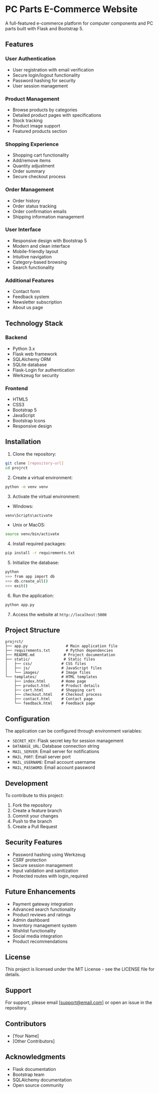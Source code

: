 # PC Parts E-Commerce Website

A full-featured e-commerce platform for computer components and PC parts built with Flask and Bootstrap 5.

## Features

### User Authentication
- User registration with email verification
- Secure login/logout functionality
- Password hashing for security
- User session management

### Product Management
- Browse products by categories
- Detailed product pages with specifications
- Stock tracking
- Product image support
- Featured products section

### Shopping Experience
- Shopping cart functionality
- Add/remove items
- Quantity adjustment
- Order summary
- Secure checkout process

### Order Management
- Order history
- Order status tracking
- Order confirmation emails
- Shipping information management

### User Interface
- Responsive design with Bootstrap 5
- Modern and clean interface
- Mobile-friendly layout
- Intuitive navigation
- Category-based browsing
- Search functionality

### Additional Features
- Contact form
- Feedback system
- Newsletter subscription
- About us page

## Technology Stack

### Backend
- Python 3.x
- Flask web framework
- SQLAlchemy ORM
- SQLite database
- Flask-Login for authentication
- Werkzeug for security

### Frontend
- HTML5
- CSS3
- Bootstrap 5
- JavaScript
- Bootstrap Icons
- Responsive design

## Installation

1. Clone the repository:
```bash
git clone [repository-url]
cd projrct
```

2. Create a virtual environment:
```bash
python -m venv venv
```

3. Activate the virtual environment:
- Windows:
```bash
venv\Scripts\activate
```
- Unix or MacOS:
```bash
source venv/bin/activate
```

4. Install required packages:
```bash
pip install -r requirements.txt
```

5. Initialize the database:
```bash
python
>>> from app import db
>>> db.create_all()
>>> exit()
```

6. Run the application:
```bash
python app.py
```

7. Access the website at `http://localhost:5000`

## Project Structure

```
projrct/
├── app.py                 # Main application file
├── requirements.txt       # Python dependencies
├── README.md             # Project documentation
├── static/               # Static files
│   ├── css/             # CSS files
│   ├── js/              # JavaScript files
│   └── images/          # Image files
└── templates/           # HTML templates
    ├── index.html       # Home page
    ├── product.html     # Product details
    ├── cart.html        # Shopping cart
    ├── checkout.html    # Checkout process
    ├── contact.html     # Contact page
    └── feedback.html    # Feedback page
```

## Configuration

The application can be configured through environment variables:

- `SECRET_KEY`: Flask secret key for session management
- `DATABASE_URL`: Database connection string
- `MAIL_SERVER`: Email server for notifications
- `MAIL_PORT`: Email server port
- `MAIL_USERNAME`: Email account username
- `MAIL_PASSWORD`: Email account password

## Development

To contribute to this project:

1. Fork the repository
2. Create a feature branch
3. Commit your changes
4. Push to the branch
5. Create a Pull Request

## Security Features

- Password hashing using Werkzeug
- CSRF protection
- Secure session management
- Input validation and sanitization
- Protected routes with login_required

## Future Enhancements

- Payment gateway integration
- Advanced search functionality
- Product reviews and ratings
- Admin dashboard
- Inventory management system
- Wishlist functionality
- Social media integration
- Product recommendations

## License

This project is licensed under the MIT License - see the LICENSE file for details.

## Support

For support, please email [support@email.com] or open an issue in the repository.

## Contributors

- [Your Name]
- [Other Contributors]

## Acknowledgments

- Flask documentation
- Bootstrap team
- SQLAlchemy documentation
- Open source community
